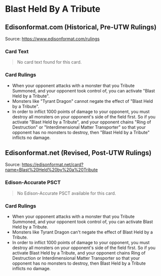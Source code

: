 # Blast Held By A Tribute

## Edisonformat.com (Historical, Pre-UTW Rulings)

Source: https://www.edisonformat.com/rulings

### Card Text

> No card text found for this card.

### Card Rulings

*   When your opponent attacks with a monster that you Tribute Summoned, and your opponent took control of, you can activate "Blast Held by a Tribute".
*   Monsters like "Tyrant Dragon" cannot negate the effect of "Blast Held by a Tribute".
*   In order to inflict 1000 points of damage to your opponent, you must destroy all monsters on your opponent's side of the field first. So if you activate "Blast Held by a Tribute", and your opponent chains "Ring of Destruction" or "Interdimensional Matter Transporter" so that your opponent has no monsters to destroy, then "Blast Held by a Tribute" inflicts no damage.

## Edisonformat.net (Revised, Post-UTW Rulings)

Source: https://edisonformat.net/card?name=Blast%20Held%20by%20a%20Tribute

### Edison-Accurate PSCT

> No Edison-Accurate PSCT available for this card.

### Card Rulings

*   When your opponent attacks with a monster that you Tribute Summoned, and your opponent took control of, you can activate Blast Held by a Tribute.
*   Monsters like Tyrant Dragon can't negate the effect of Blast Held by a Tribute.
*   In order to inflict 1000 points of damage to your opponent, you must destroy all monsters on your opponent's side of the field first. So if you activate Blast Held by a Tribute, and your opponent chains Ring of Destruction or Interdimensional Matter Transporter so that your opponent has no monsters to destroy, then Blast Held by a Tribute inflicts no damage.
            